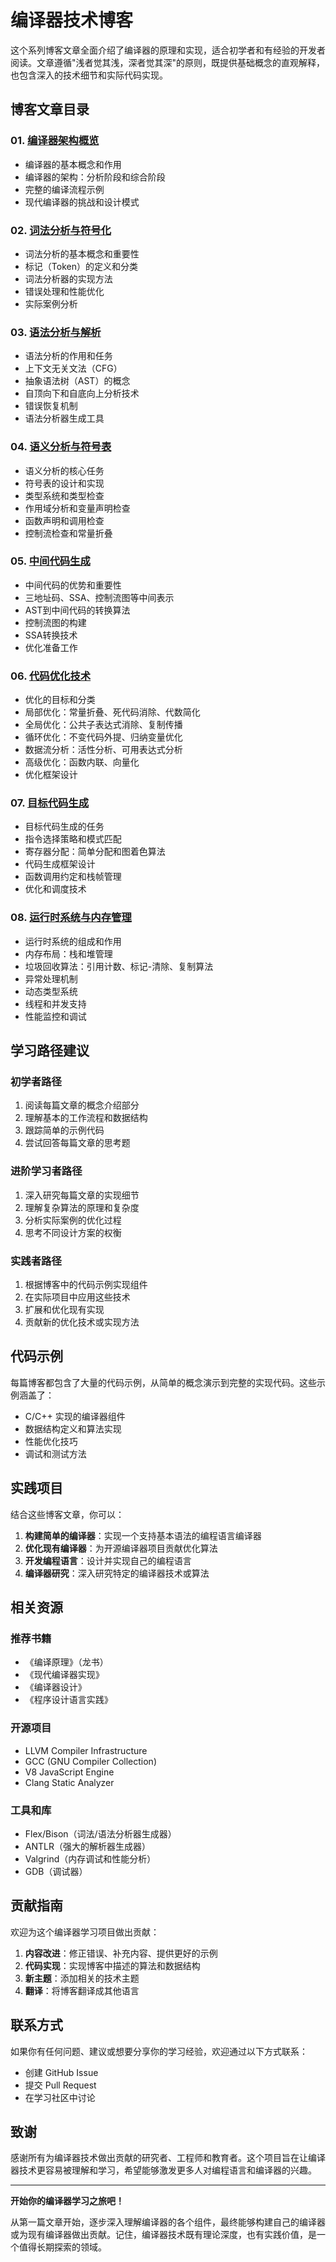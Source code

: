 # 编译器技术博客

这个系列博客文章全面介绍了编译器的原理和实现，适合初学者和有经验的开发者阅读。文章遵循"浅者觉其浅，深者觉其深"的原则，既提供基础概念的直观解释，也包含深入的技术细节和实际代码实现。

## 博客文章目录

### 01. [编译器架构概览](./01-compiler-architecture-overview.md)
- 编译器的基本概念和作用
- 编译器的架构：分析阶段和综合阶段
- 完整的编译流程示例
- 现代编译器的挑战和设计模式

### 02. [词法分析与符号化](./02-lexical-analysis-tokenization.md)
- 词法分析的基本概念和重要性
- 标记（Token）的定义和分类
- 词法分析器的实现方法
- 错误处理和性能优化
- 实际案例分析

### 03. [语法分析与解析](./03-syntax-analysis-parsing.md)
- 语法分析的作用和任务
- 上下文无关文法（CFG）
- 抽象语法树（AST）的概念
- 自顶向下和自底向上分析技术
- 错误恢复机制
- 语法分析器生成工具

### 04. [语义分析与符号表](./04-semantic-analysis-symbol-tables.md)
- 语义分析的核心任务
- 符号表的设计和实现
- 类型系统和类型检查
- 作用域分析和变量声明检查
- 函数声明和调用检查
- 控制流检查和常量折叠

### 05. [中间代码生成](./05-intermediate-code-generation.md)
- 中间代码的优势和重要性
- 三地址码、SSA、控制流图等中间表示
- AST到中间代码的转换算法
- 控制流图的构建
- SSA转换技术
- 优化准备工作

### 06. [代码优化技术](./06-code-optimization-techniques.md)
- 优化的目标和分类
- 局部优化：常量折叠、死代码消除、代数简化
- 全局优化：公共子表达式消除、复制传播
- 循环优化：不变代码外提、归纳变量优化
- 数据流分析：活性分析、可用表达式分析
- 高级优化：函数内联、向量化
- 优化框架设计

### 07. [目标代码生成](./07-target-code-generation.md)
- 目标代码生成的任务
- 指令选择策略和模式匹配
- 寄存器分配：简单分配和图着色算法
- 代码生成框架设计
- 函数调用约定和栈帧管理
- 优化和调度技术

### 08. [运行时系统与内存管理](./08-runtime-system-memory-management.md)
- 运行时系统的组成和作用
- 内存布局：栈和堆管理
- 垃圾回收算法：引用计数、标记-清除、复制算法
- 异常处理机制
- 动态类型系统
- 线程和并发支持
- 性能监控和调试

## 学习路径建议

### 初学者路径
1. 阅读每篇文章的概念介绍部分
2. 理解基本的工作流程和数据结构
3. 跟踪简单的示例代码
4. 尝试回答每篇文章的思考题

### 进阶学习者路径
1. 深入研究每篇文章的实现细节
2. 理解复杂算法的原理和复杂度
3. 分析实际案例的优化过程
4. 思考不同设计方案的权衡

### 实践者路径
1. 根据博客中的代码示例实现组件
2. 在实际项目中应用这些技术
3. 扩展和优化现有实现
4. 贡献新的优化技术或实现方法

## 代码示例

每篇博客都包含了大量的代码示例，从简单的概念演示到完整的实现代码。这些示例涵盖了：

- C/C++ 实现的编译器组件
- 数据结构定义和算法实现
- 性能优化技巧
- 调试和测试方法

## 实践项目

结合这些博客文章，你可以：

1. **构建简单的编译器**：实现一个支持基本语法的编程语言编译器
2. **优化现有编译器**：为开源编译器项目贡献优化算法
3. **开发编程语言**：设计并实现自己的编程语言
4. **编译器研究**：深入研究特定的编译器技术或算法

## 相关资源

### 推荐书籍
- 《编译原理》（龙书）
- 《现代编译器实现》
- 《编译器设计》
- 《程序设计语言实践》

### 开源项目
- LLVM Compiler Infrastructure
- GCC (GNU Compiler Collection)
- V8 JavaScript Engine
- Clang Static Analyzer

### 工具和库
- Flex/Bison（词法/语法分析器生成器）
- ANTLR（强大的解析器生成器）
- Valgrind（内存调试和性能分析）
- GDB（调试器）

## 贡献指南

欢迎为这个编译器学习项目做出贡献：

1. **内容改进**：修正错误、补充内容、提供更好的示例
2. **代码实现**：实现博客中描述的算法和数据结构
3. **新主题**：添加相关的技术主题
4. **翻译**：将博客翻译成其他语言

## 联系方式

如果你有任何问题、建议或想要分享你的学习经验，欢迎通过以下方式联系：

- 创建 GitHub Issue
- 提交 Pull Request
- 在学习社区中讨论

## 致谢

感谢所有为编译器技术做出贡献的研究者、工程师和教育者。这个项目旨在让编译器技术更容易被理解和学习，希望能够激发更多人对编程语言和编译器的兴趣。

---

**开始你的编译器学习之旅吧！**

从第一篇文章开始，逐步深入理解编译器的各个组件，最终能够构建自己的编译器或为现有编译器做出贡献。记住，编译器技术既有理论深度，也有实践价值，是一个值得长期探索的领域。